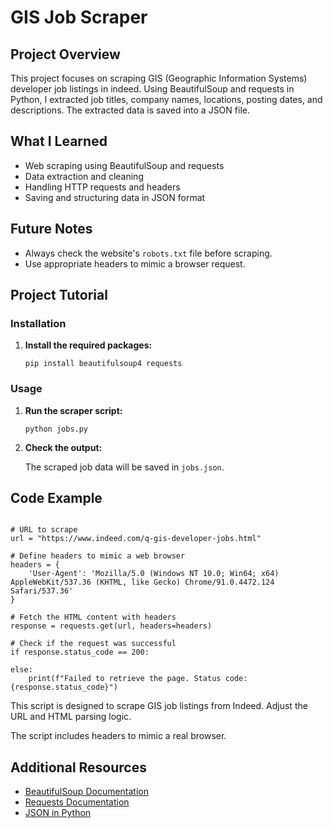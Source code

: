 # GIS Job Scraper

## Project Overview

<p>
    This project focuses on scraping GIS (Geographic Information Systems) developer job listings in indeed.
    Using BeautifulSoup and requests in Python, I extracted job titles, company names, locations, 
    posting dates, and descriptions. The extracted data is saved into a JSON file.
</p>

## What I Learned

<ul>
    <li>Web scraping using BeautifulSoup and requests</li>
    <li>Data extraction and cleaning</li>
    <li>Handling HTTP requests and headers</li>
    <li>Saving and structuring data in JSON format</li>
</ul>

## Future Notes

<ul>
    <li>Always check the website's <code>robots.txt</code> file before scraping.</li>
    <li>Use appropriate headers to mimic a browser request.</li>
 </ul>

## Project Tutorial

### Installation

<ol>
    <li>
        <strong>Install the required packages:</strong>
        <pre><code>pip install beautifulsoup4 requests</code></pre>
    </li>
</ol>

### Usage

<ol>
    <li>
        <strong>Run the scraper script:</strong>
        <pre><code>python jobs.py</code></pre>
    </li>
    <li>
        <strong>Check the output:</strong>
        <p>The scraped job data will be saved in <code>jobs.json</code>.</p>
    </li>
</ol>

## Code Example

<pre><code>
# URL to scrape
url = "https://www.indeed.com/q-gis-developer-jobs.html"

# Define headers to mimic a web browser
headers = {
    'User-Agent': 'Mozilla/5.0 (Windows NT 10.0; Win64; x64) AppleWebKit/537.36 (KHTML, like Gecko) Chrome/91.0.4472.124 Safari/537.36'
}

# Fetch the HTML content with headers
response = requests.get(url, headers=headers)

# Check if the request was successful
if response.status_code == 200:

else:
    print(f"Failed to retrieve the page. Status code: {response.status_code}")
</code></pre>

<p>This script is designed to scrape GIS job listings from Indeed. Adjust the URL and HTML parsing logic.</p>
<p>The script includes headers to mimic a real browser.</p>

## Additional Resources

<ul>
    <li><a href="https://www.crummy.com/software/BeautifulSoup/bs4/doc/">BeautifulSoup Documentation</a></li>
    <li><a href="https://docs.python-requests.org/en/master/">Requests Documentation</a></li>
    <li><a href="https://docs.python.org/3/library/json.html">JSON in Python</a></li>
</ul>

